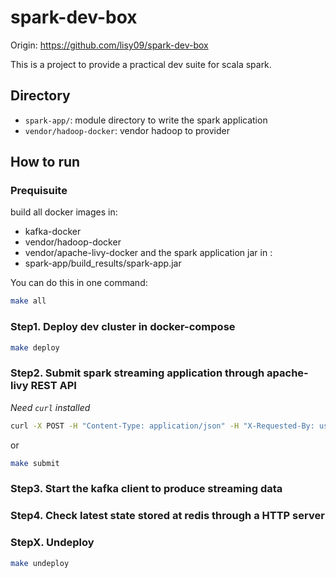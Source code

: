 # spark-dev-box

Origin: https://github.com/lisy09/spark-dev-box

This is a project to provide a practical dev suite for scala spark.

## Directory

- `spark-app/`: module directory to write the spark application
- `vendor/hadoop-docker`: vendor hadoop to provider 

## How to run

### Prequisuite

build all docker images in:
- kafka-docker
- vendor/hadoop-docker
- vendor/apache-livy-docker
and the spark application jar in :
- spark-app/build_results/spark-app.jar

You can do this in one command:
```bash
make all
```

### Step1. Deploy dev cluster in docker-compose

```bash
make deploy
```

### Step2. Submit spark streaming application through apache-livy REST API

*Need `curl` installed*

```bash
curl -X POST -H "Content-Type: application/json" -H "X-Requested-By: user" -d '{"file":"file:///root/livy-local-files/spark-app.jar","className":"com.lisy09.spark_dev_box.KafkaWordCountExample"}' http://localhost:${LIVY_PORT_INTERNAL}/batches
```

or
```bash
make submit
```

### Step3. Start the kafka client to produce streaming data

### Step4. Check latest state stored at redis through a HTTP server

### StepX. Undeploy

```bash
make undeploy
```